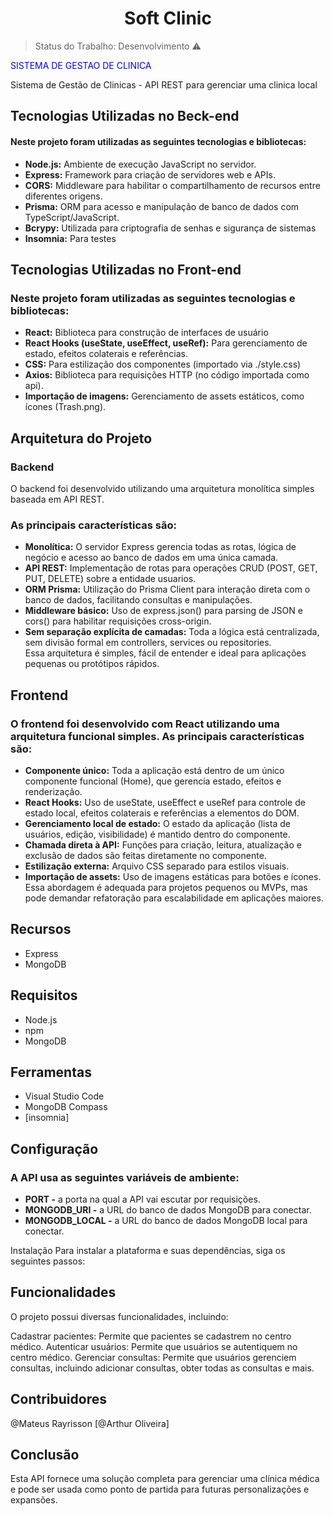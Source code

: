 <div style="text-align: center;"><h1>Soft Clinic</h1></div>

> Status do Trabalho: Desenvolvimento ⚠️

<p style="color: blue;">SISTEMA DE GESTAO DE CLINICA</p>

Sistema de Gestão de Clinicas - API REST 
para gerenciar uma clinica local

<h2>Tecnologias Utilizadas no Beck-end</h2>
<h4>Neste projeto foram utilizadas as seguintes tecnologias e bibliotecas:</h4>
<ul>
 <li><b>Node.js:</b> Ambiente de execução JavaScript no servidor.</li>
 <li><b>Express:</b> Framework para criação de servidores web e APIs.</li>
 <li><b>CORS:</b> Middleware para habilitar o compartilhamento de recursos entre diferentes origens.</li>
 <li><b>Prisma:</b> ORM para acesso e manipulação de banco de dados com TypeScript/JavaScript.</li>
 <li><b>Bcrypy:</b> Utilizada para criptografia de senhas e sigurança de sistemas</li>
 <li><b>Insomnia:</b> Para testes</li>
</ul>
      
<h2>Tecnologias Utilizadas no Front-end</h2>

<h3>Neste projeto foram utilizadas as seguintes tecnologias e bibliotecas:</h3>

<ul>
 <li><b>React:</b> Biblioteca para construção de interfaces de usuário</li>
 <li><b>React Hooks (useState, useEffect, useRef):</b> Para gerenciamento de estado, efeitos colaterais e referências.</li>
 <li><b>CSS:</b> Para estilização dos componentes (importado via ./style.css)</li>
 <li><b>Axios:</b> Biblioteca para requisições HTTP (no código importada como api).</li>
 <li><b>Importação de imagens:</b> Gerenciamento de assets estáticos, como ícones (Trash.png).</li>
</ul>

<h2>Arquitetura do Projeto</h2>

<h3>Backend</h3>
O backend foi desenvolvido utilizando uma arquitetura monolítica simples baseada em API REST. 

<h3>As principais características são:</h3>

<ul>
 <li><b>Monolítica:</b> O servidor Express gerencia todas as rotas, lógica de negócio e acesso ao banco de dados em uma única camada.</li>
 <li><b>API REST:</b> Implementação de rotas para operações CRUD (POST, GET, PUT, DELETE) sobre a entidade usuarios.</li>
 <li><b>ORM Prisma:</b> Utilização do Prisma Client para interação direta com o banco de dados, facilitando consultas e manipulações.</li>
 <li><b>Middleware básico:</b> Uso de express.json() para parsing de JSON e cors() para habilitar requisições cross-origin.</li>
 <li><b>Sem separação explícita de camadas:</b> Toda a lógica está centralizada, sem divisão formal em controllers, services ou repositories.</li>
 Essa arquitetura é simples, fácil de entender e ideal para aplicações pequenas ou protótipos rápidos.
</ul>

<h2>Frontend</h2>
<h3>O frontend foi desenvolvido com React utilizando uma arquitetura funcional simples. As principais características são:</h3>
<ul>
 <li><b>Componente único:</b> Toda a aplicação está dentro de um único componente funcional (Home), que gerencia estado, efeitos e renderização.</li>
 <li><b>React Hooks:</b> Uso de useState, useEffect e useRef para controle de estado local, efeitos colaterais e referências a elementos do DOM.</li>
 <li><b>Gerenciamento local de estado:</b> O estado da aplicação (lista de usuários, edição, visibilidade) é mantido dentro do componente.</li>
 <li><b>Chamada direta à API:</b> Funções para criação, leitura, atualização e exclusão de dados são feitas diretamente no componente.</li>
 <li><b>Estilização externa:</b> Arquivo CSS separado para estilos visuais.</li>
 <li><b>Importação de assets:</b> Uso de imagens estáticas para botões e ícones.</li>
 Essa abordagem é adequada para projetos pequenos ou MVPs, mas pode demandar refatoração para escalabilidade em aplicações maiores.
</ul>

<h2>Recursos</h2>

<ul>
 <li>Express</li>
 <li>MongoDB</li>
</ul>

<h2>Requisitos</h2>
<ul>
 <li>Node.js</li>
 <li>npm</li>
 <li>MongoDB</li>
</ul>
<h2>Ferramentas</h2>
 <ul>
 <li>Visual Studio Code</li>
 <li>MongoDB Compass</li>
 <li>[insomnia]</li>
</ul>  
<h2>Configuração</h2>

<h3>A API usa as seguintes variáveis de ambiente:</h3>
<ul>
 <li><b>PORT -</b> a porta na qual a API vai escutar por requisições.</li>
 <li><b>MONGODB_URI -</b> a URL do banco de dados MongoDB para conectar.</li>
 <li><b>MONGODB_LOCAL -</b> a URL do banco de dados MongoDB local para conectar.</li>
</ul>  



Instalação
Para instalar a plataforma e suas dependências, siga os seguintes passos:

<h2>Funcionalidades</h2>
O projeto possui diversas funcionalidades, incluindo:

Cadastrar pacientes: Permite que pacientes se cadastrem no centro médico.
Autenticar usuários: Permite que usuários se autentiquem no centro médico.
Gerenciar consultas: Permite que usuários gerenciem consultas, incluindo adicionar consultas, obter todas as consultas e mais.

<h2>Contribuidores</h2>
@Mateus Rayrisson
[@Arthur Oliveira]

<h2>Conclusão</h2>
Esta API fornece uma solução completa para gerenciar uma clínica médica e pode ser usada como ponto de partida para futuras personalizações e expansões.
 
